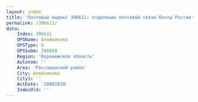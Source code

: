 ```yaml
---
layout: index
title: 'Почтовый индекс 396611: отделение почтовой связи Почты России'
permalink: /396611/
data:
    Index: 396611
    OPSName: Алейниково
    OPSType: О
    OPSSubm: 396669
    Region: 'Воронежская область'
    Autonom: ''
    Area: 'Россошанский район'
    City: Алейниково
    City1: ''
    ActDate: '20001030'
    IndexOld: ''
---
```

